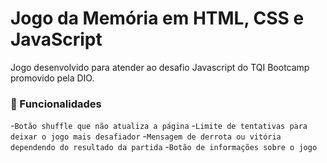 <h1>Jogo da Memória em HTML, CSS e JavaScript</h1>

Jogo desenvolvido para atender ao desafio Javascript do TQI Bootcamp promovido pela DIO.  

### :hammer: Funcionalidades
-`Botão shuffle que não atualiza a página`
-`Limite de tentativas para deixar o jogo mais desafiador`
-`Mensagem de derrota ou vitória dependendo do resultado da partida`
-`Botão de informações sobre o jogo`
